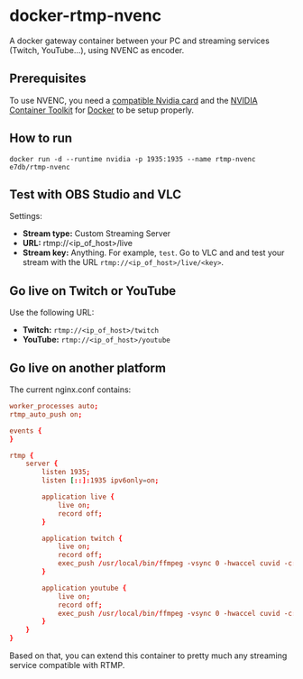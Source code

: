 # docker-rtmp-nvenc
A docker gateway container between your PC and streaming services (Twitch, YouTube...), using NVENC as encoder.

## Prerequisites
To use NVENC, you need a [compatible Nvidia card](https://developer.nvidia.com/video-encode-decode-gpu-support-matrix) and the [NVIDIA Container Toolkit](https://github.com/NVIDIA/nvidia-docker) for [Docker](https://docs.docker.com/get-started/) to be setup properly.

## How to run
`docker run -d --runtime nvidia -p 1935:1935 --name rtmp-nvenc e7db/rtmp-nvenc`

## Test with OBS Studio and VLC
Settings:
- **Stream type:** Custom Streaming Server
- **URL:** rtmp://<ip_of_host>/live
- **Stream key:** Anything. For example, `test`.
Go to VLC and and test your stream with the URL `rtmp://<ip_of_host>/live/<key>`.

## Go live on Twitch or YouTube
Use the following URL:
- **Twitch:** `rtmp://<ip_of_host>/twitch`
- **YouTube:** `rtmp://<ip_of_host>/youtube`

## Go live on another platform
The current nginx.conf contains:
```conf
worker_processes auto;
rtmp_auto_push on;

events {
}

rtmp {
    server {
        listen 1935;
        listen [::]:1935 ipv6only=on;

        application live {
            live on;
            record off;
        }

        application twitch {
            live on;
            record off;
            exec_push /usr/local/bin/ffmpeg -vsync 0 -hwaccel cuvid -c:v h264_cuvid -i rtmp://localhost/twitch/$name -c:a copy -c:v h264_nvenc -b 6000k -minrate 6000k -maxrate 6000k -bufsize 6000k -f flv rtmp://live.twitch.tv/app/$name >>/dev/stdout 2>&1;
        }

        application youtube {
            live on;
            record off;
            exec_push /usr/local/bin/ffmpeg -vsync 0 -hwaccel cuvid -c:v h264_cuvid -i rtmp://localhost/youtube/$name -c:a copy -c:v h264_nvenc -b 6000k -minrate 6000k -maxrate 6000k -bufsize 6000k -f flv rtmp://a.rtmp.youtube.com/live2/$name >>/dev/stdout 2>&1;
        }
    }
}
```
Based on that, you can extend this container to pretty much any streaming service compatible with RTMP.
